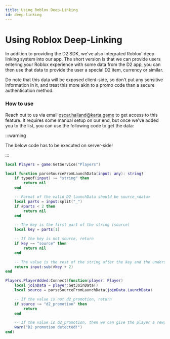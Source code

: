 ```yaml
---
title: Using Roblox Deep-Linking
id: deep-linking
---
```


# Using Roblox Deep-Linking

In addition to providing the D2 SDK, we've also integrated Roblox' deep linking system into our app. The short version is that we can provide users entering your Roblox experience with some data from the D2 app, you can then use that data to provide the user a special D2 item, currency or similar.

Do note that this data will be exposed client-side, so don't put any sensitive information in it, and treat this more akin to a promo code than a secure authentication method.

### How to use

Reach out to us via email [oscar.halland@karta.game](mailto:oscar.halland@karta.game) to get access to this feature. It requires some manual setup on our end, but once we've added you to the list, you can use the following code to get the data:

:::warning

The below code has to be executed on server-side!

:::

```lua
local Players = game:GetService("Players")

local function parseSourceFromLaunchData(input: any): string?
	if typeof(input) ~= "string" then
		return nil
	end

	-- Format of the valid D2 launchData should be source_<data>
	local parts = input:split("_")
	if #parts < 2 then
		return nil
	end

	-- The key is the first part of the string (source)
	local key = parts[1]

	-- If the key is not source, return
	if key ~= "source" then
		return nil
	end

	-- The value is the rest of the string after the key and the underscore (source_)
	return input:sub(#key + 2)
end

Players.PlayerAdded:Connect(function(player: Player)
	local joinData = player:GetJoinData()
	local source = parseSourceFromLaunchData(joinData.LaunchData)

	-- If the value is not d2_promotion, return
	if source ~= "d2_promotion" then
		return
	end

	-- If the value is d2_promotion, then we can give the player a reward
	warn("D2 promotion detected!")
end)
```
